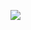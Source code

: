 ![](https://github-readme-stats.vercel.app/api/top-langs/?username=Treelefe&theme=dark&layout=compact)
